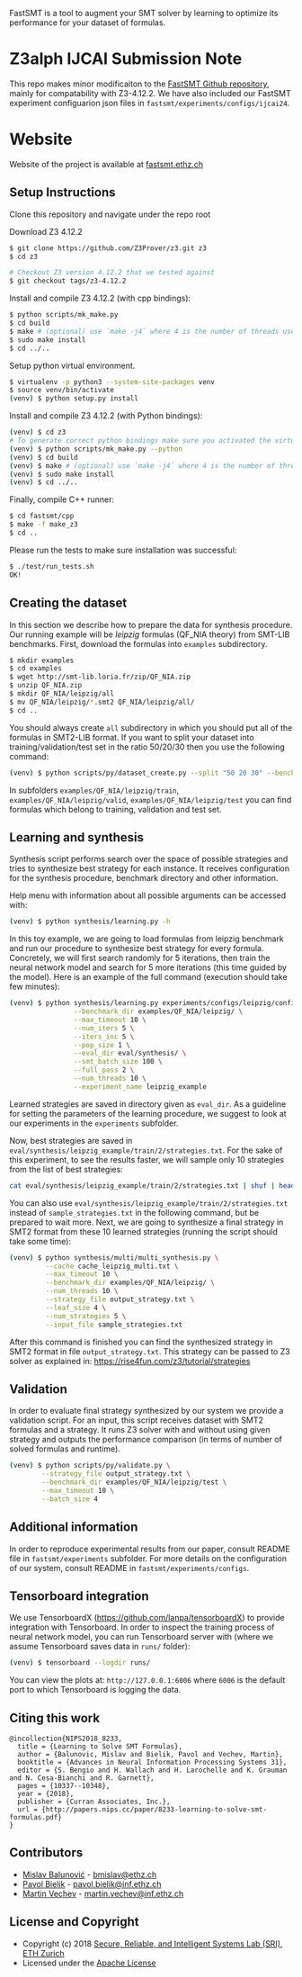 FastSMT is a tool to augment your SMT solver by learning to optimize its performance for your dataset of formulas.

# Z3alph IJCAI Submission Note

This repo makes minor modificaiton to the [FastSMT Github repository](https://github.com/eth-sri/fastsmt), mainly for compatability with Z3-4.12.2. We have also included our FastSMT experiment configuarion json files in `fastsmt/experiments/configs/ijcai24`.

# Website

Website of the project is available at [fastsmt.ethz.ch](http://fastsmt.ethz.ch)

## Setup Instructions

Clone this repository and navigate under the repo root

Download Z3 4.12.2

```bash
$ git clone https://github.com/Z3Prover/z3.git z3
$ cd z3

# Checkout Z3 version 4.12.2 that we tested against
$ git checkout tags/z3-4.12.2
```

Install and compile Z3 4.12.2 (with cpp bindings):

```bash
$ python scripts/mk_make.py 
$ cd build
$ make # (optional) use `make -j4` where 4 is the number of threads used to compile Z3, will likely take couple of minutes
$ sudo make install
$ cd ../..
``` 

Setup python virtual environment. 

```bash
$ virtualenv -p python3 --system-site-packages venv
$ source venv/bin/activate
(venv) $ python setup.py install
```

Install and compile Z3 4.12.2 (with Python bindings):

```bash
(venv) $ cd z3
# To generate correct python bindings make sure you activated the virtual env before Z3 compilation
(venv) $ python scripts/mk_make.py --python
(venv) $ cd build
(venv) $ make # (optional) use `make -j4` where 4 is the number of threads used to compile Z3, will likely take couple of minutes
(venv) $ sudo make install
(venv) $ cd ../..
``` 

Finally, compile C++ runner: 
```bash
$ cd fastsmt/cpp
$ make -f make_z3
$ cd ..
```

Please run the tests to make sure installation was successful:

```bash
$ ./test/run_tests.sh
OK!
```

## Creating the dataset

In this section we describe how to prepare the data for synthesis procedure. Our running example will be *leipzig* formulas (QF_NIA theory) from SMT-LIB benchmarks. First, download the formulas into `examples` subdirectory.

```bash
$ mkdir examples
$ cd examples
$ wget http://smt-lib.loria.fr/zip/QF_NIA.zip
$ unzip QF_NIA.zip
$ mkdir QF_NIA/leipzig/all
$ mv QF_NIA/leipzig/*.smt2 QF_NIA/leipzig/all/
$ cd ..
```

You should always create `all` subdirectory in which you should put all of the formulas in SMT2-LIB format.
If you want to split your dataset into training/validation/test set in the ratio 50/20/30 then you use the following command:

```bash
(venv) $ python scripts/py/dataset_create.py --split "50 20 30" --benchmark_dir examples/QF_NIA/leipzig
```

In subfolders `examples/QF_NIA/leipzig/train`, `examples/QF_NIA/leipzig/valid`, `examples/QF_NIA/leipzig/test` you can find formulas which belong to training, validation and test set. 

## Learning and synthesis

Synthesis script performs search over the space of possible strategies and tries to synthesize best strategy for each instance.
It receives configuration for the synthesis procedure, benchmark directory and other information. 

Help menu with information about all possible arguments can be accessed with:

```bash 
(venv) $ python synthesis/learning.py -h
```

In this toy example, we are going to load formulas from leipzig benchmark and run our procedure to synthesize best strategy for every formula. Concretely, we will first search randomly for 5 iterations, then train the neural network model and search for 5 more iterations (this time guided by the model). 
Here is an example of the full command (execution should take few minutes):

```bash
(venv) $ python synthesis/learning.py experiments/configs/leipzig/config_apprentice.json \
                --benchmark_dir examples/QF_NIA/leipzig/ \
                --max_timeout 10 \
                --num_iters 5 \
                --iters_inc 5 \
                --pop_size 1 \
                --eval_dir eval/synthesis/ \
                --smt_batch_size 100 \
                --full_pass 2 \
                --num_threads 10 \
                --experiment_name leipzig_example
```

Learned strategies are saved in directory given as `eval_dir`. As a guideline for setting the parameters of the learning procedure, we suggest to look at our experiments in the `experiments` subfolder. 

Now, best strategies are saved in `eval/synthesis/leipzig_example/train/2/strategies.txt`.
For the sake of this experiment, to see the results faster, we will sample only 10 strategies from the list of best strategies:

```bash
cat eval/synthesis/leipzig_example/train/2/strategies.txt | shuf | head -10 > sample_strategies.txt
```

You can also use `eval/synthesis/leipzig_example/train/2/strategies.txt` instead of `sample_strategies.txt` in the following command, but be prepared to wait more. Next, we are going to synthesize a final strategy in SMT2 format from these 10 learned strategies (running the script should take some time):

```bash
(venv) $ python synthesis/multi/multi_synthesis.py \
         --cache cache_leipzig_multi.txt \
         --max_timeout 10 \
         --benchmark_dir examples/QF_NIA/leipzig/ \
         --num_threads 10 \
         --strategy_file output_strategy.txt \
         --leaf_size 4 \
         --num_strategies 5 \
         --input_file sample_strategies.txt
```

After this command is finished you can find the synthesized strategy in SMT2 format in file `output_strategy.txt`. This strategy can be passed to Z3 solver as explained in: https://rise4fun.com/z3/tutorial/strategies

## Validation

In order to evaluate final strategy synthesized by our system we provide a validation script. For an input, this script receives dataset with SMT2 formulas and a strategy. It runs Z3 solver with and without using given strategy and outputs the performance comparison (in terms of number of solved formulas and runtime).

```bash
(venv) $ python scripts/py/validate.py \
        --strategy_file output_strategy.txt \
        --benchmark_dir examples/QF_NIA/leipzig/test \
        --max_timeout 10 \
        --batch_size 4
```

## Additional information

In order to reproduce experimental results from our paper, consult README file in `fastsmt/experiments` subfolder. For more details on the configuration of our system, consult README in `fastsmt/experiments/configs`.

## Tensorboard integration

We use TensorboardX (https://github.com/lanpa/tensorboardX) to provide integration with Tensorboard. In order to inspect the training process of neural network model, you can run Tensorboard server with (where we assume Tensorboard saves data in `runs/` folder):

```bash
(venv) $ tensorboard --logdir runs/
```

You can view the plots at: `http://127.0.0.1:6006` where `6006` is the default port to which Tensorboard is logging the data.

Citing this work
---------------------

```
@incollection{NIPS2018_8233,
  title = {Learning to Solve SMT Formulas},
  author = {Balunovic, Mislav and Bielik, Pavol and Vechev, Martin},
  booktitle = {Advances in Neural Information Processing Systems 31},
  editor = {S. Bengio and H. Wallach and H. Larochelle and K. Grauman and N. Cesa-Bianchi and R. Garnett},
  pages = {10337--10348},
  year = {2018},
  publisher = {Curran Associates, Inc.},
  url = {http://papers.nips.cc/paper/8233-learning-to-solve-smt-formulas.pdf}
}
```

Contributors
------------

* [Mislav Balunović](https://www.sri.inf.ethz.ch/people/mislav) - bmislav@ethz.ch
* [Pavol Bielik](https://www.sri.inf.ethz.ch/people/pavol) - pavol.bielik@inf.ethz.ch
* [Martin Vechev](https://www.sri.inf.ethz.ch/people/martin) - martin.vechev@inf.ethz.ch

License and Copyright
---------------------

* Copyright (c) 2018 [Secure, Reliable, and Intelligent Systems Lab (SRI), ETH Zurich](https://www.sri.inf.ethz.ch/)
* Licensed under the [Apache License](http://www.apache.org/licenses/)











